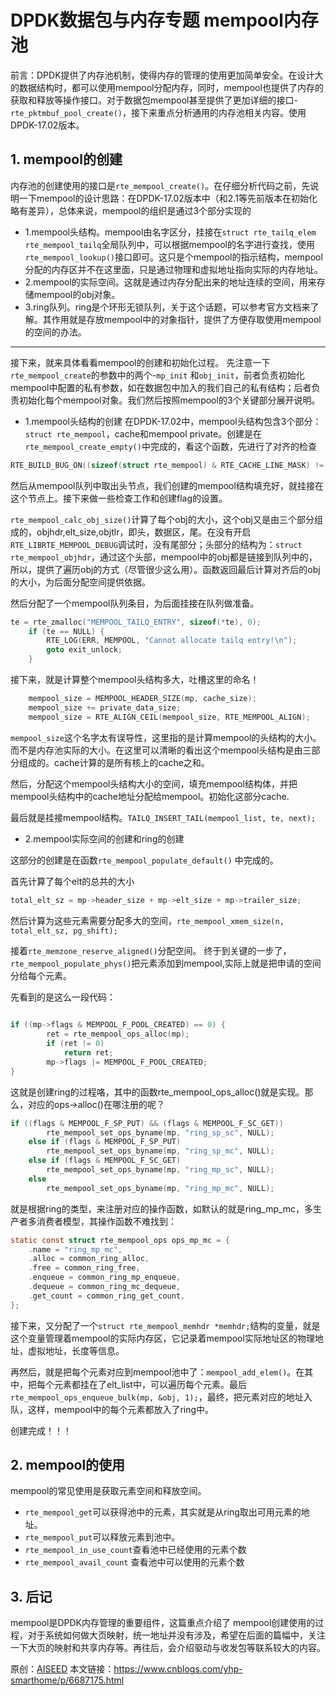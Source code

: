 # DPDK数据包与内存专题 mempool内存池 

前言：DPDK提供了内存池机制，使得内存的管理的使用更加简单安全。在设计大的数据结构时，都可以使用mempool分配内存，同时，mempool也提供了内存的获取和释放等操作接口。对于数据包mempool甚至提供了更加详细的接口-`rte_pktmbuf_pool_create()`，接下来重点分析通用的内存池相关内容。使用DPDK-17.02版本。

## 1. mempool的创建

内存池的创建使用的接口是`rte_mempool_create()`。在仔细分析代码之前，先说明一下mempool的设计思路：在DPDK-17.02版本中（和2.1等先前版本在初始化略有差异），总体来说，mempool的组织是通过3个部分实现的

- 1.mempool头结构。mempool由名字区分，挂接在`struct rte_tailq_elem rte_mempool_tailq`全局队列中，可以根据mempool的名字进行查找，使用`rte_mempool_lookup()`接口即可。这只是个mempool的指示结构，mempool分配的内存区并不在这里面，只是通过物理和虚拟地址指向实际的内存地址。
- 2.mempool的实际空间。这就是通过内存分配出来的地址连续的空间，用来存储mempool的obj对象。
- 3.ring队列。ring是个环形无锁队列，关于这个话题，可以参考官方文档来了解。其作用就是存放mempool中的对象指针，提供了方便存取使用mempool的空间的办法。

------

接下来，就来具体看看mempool的创建和初始化过程。
先注意一下`rte_mempool_create`的参数中的两个-`mp_init` 和`obj_init`，前者负责初始化mempool中配置的私有参数，如在数据包中加入的我们自己的私有结构；后者负责初始化每个mempool对象。我们然后按照mempool的3个关键部分展开说明。

- 1.mempool头结构的创建
  在DPDK-17.02中，mempool头结构包含3个部分：`struct rte_mempool`，cache和mempool private。创建是在`rte_mempool_create_empty()`中完成的，看这个函数，先进行了对齐的检查

```c
RTE_BUILD_BUG_ON((sizeof(struct rte_mempool) & RTE_CACHE_LINE_MASK) != 0); 
```

然后从mempool队列中取出头节点，我们创建的mempool结构填充好，就挂接在这个节点上。接下来做一些检查工作和创建flag的设置。

`rte_mempool_calc_obj_size()`计算了每个obj的大小，这个obj又是由三个部分组成的，objhdr,elt_size,objtlr，即头，数据区，尾。在没有开启`RTE_LIBRTE_MEMPOOL_DEBUG`调试时，没有尾部分；头部分的结构为：`struct rte_mempool_objhdr`，通过这个头部，mempool中的obj都是链接到队列中的，所以，提供了遍历obj的方式（尽管很少这么用）。函数返回最后计算对齐后的obj的大小，为后面分配空间提供依据。

然后分配了一个mempool队列条目，为后面挂接在队列做准备。

```c
te = rte_zmalloc("MEMPOOL_TAILQ_ENTRY", sizeof(*te), 0);
	if (te == NULL) {
		RTE_LOG(ERR, MEMPOOL, "Cannot allocate tailq entry!\n");
		goto exit_unlock;
	}
```

接下来，就是计算整个mempool头结构多大，吐槽这里的命名！

```c
	mempool_size = MEMPOOL_HEADER_SIZE(mp, cache_size);
	mempool_size += private_data_size;
	mempool_size = RTE_ALIGN_CEIL(mempool_size, RTE_MEMPOOL_ALIGN);
```

`mempool_size`这个名字太有误导性，这里指的是计算mempool的头结构的大小。而不是内存池实际的大小。在这里可以清晰的看出这个mempool头结构是由三部分组成的。cache计算的是所有核上的cache之和。

然后，分配这个mempool头结构大小的空间，填充mempool结构体，并把mempool头结构中的cache地址分配给mempool。初始化这部分cache.

最后就是挂接mempool结构。`TAILQ_INSERT_TAIL(mempool_list, te, next);`

- 2.mempool实际空间的创建和ring的创建

这部分的创建是在函数`rte_mempool_populate_default()` 中完成的。

首先计算了每个elt的总共的大小

```c
total_elt_sz = mp->header_size + mp->elt_size + mp->trailer_size;
```

然后计算为这些元素需要分配多大的空间，`rte_mempool_xmem_size(n, total_elt_sz, pg_shift);`

接着`rte_memzone_reserve_aligned()`分配空间。
终于到关键的一步了，`rte_mempool_populate_phys()`把元素添加到mempool,实际上就是把申请的空间分给每个元素。

先看到的是这么一段代码：

```c
 
if ((mp->flags & MEMPOOL_F_POOL_CREATED) == 0) {
		ret = rte_mempool_ops_alloc(mp);
		if (ret != 0)
			return ret;
		mp->flags |= MEMPOOL_F_POOL_CREATED;
} 
```

这就是创建ring的过程咯，其中的函数rte_mempool_ops_alloc()就是实现。那么，对应的ops->alloc()在哪注册的呢？

```c
if ((flags & MEMPOOL_F_SP_PUT) && (flags & MEMPOOL_F_SC_GET))
		rte_mempool_set_ops_byname(mp, "ring_sp_sc", NULL);
	else if (flags & MEMPOOL_F_SP_PUT)
		rte_mempool_set_ops_byname(mp, "ring_sp_mc", NULL);
	else if (flags & MEMPOOL_F_SC_GET)
		rte_mempool_set_ops_byname(mp, "ring_mp_sc", NULL);
	else
		rte_mempool_set_ops_byname(mp, "ring_mp_mc", NULL);
```

就是根据ring的类型，来注册对应的操作函数，如默认的就是ring_mp_mc，多生产者多消费者模型，其操作函数不难找到：

```c
static const struct rte_mempool_ops ops_mp_mc = {
	.name = "ring_mp_mc",
	.alloc = common_ring_alloc,
	.free = common_ring_free,
	.enqueue = common_ring_mp_enqueue,
	.dequeue = common_ring_mc_dequeue,
	.get_count = common_ring_get_count,
};
```

接下来，又分配了一个`struct rte_mempool_memhdr *memhdr;`结构的变量，就是这个变量管理着mempool的实际内存区，它记录着mempool实际地址区的物理地址，虚拟地址，长度等信息。

再然后，就是把每个元素对应到mempool池中了：`mempool_add_elem()`。在其中，把每个元素都挂在了elt_list中，可以遍历每个元素。最后`rte_mempool_ops_enqueue_bulk(mp, &obj, 1);`，最终，把元素对应的地址入队，这样，mempool中的每个元素都放入了ring中。

创建完成！！！

## 2. mempool的使用

mempool的常见使用是获取元素空间和释放空间。

- `rte_mempool_get`可以获得池中的元素，其实就是从ring取出可用元素的地址。
- `rte_mempool_put`可以释放元素到池中。
- `rte_mempool_in_use_count`查看池中已经使用的元素个数
- `rte_mempool_avail_count` 查看池中可以使用的元素个数

## 3. 后记

mempool是DPDK内存管理的重要组件，这篇重点介绍了 mempool创建使用的过程，对于系统如何做大页映射，统一地址并没有涉及，希望在后面的篇幅中，关注一下大页的映射和共享内存等。再往后，会介绍驱动与收发包等联系较大的内容。



原创：[AISEED](https://home.cnblogs.com/u/yhp-smarthome/)     本文链接：https://www.cnblogs.com/yhp-smarthome/p/6687175.html